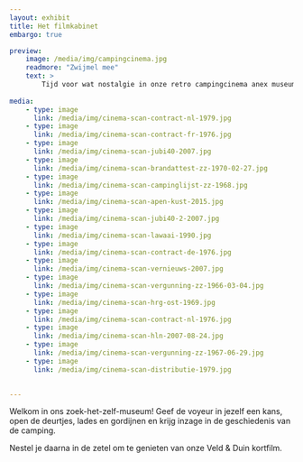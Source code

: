 ```yaml
---
layout: exhibit
title: Het filmkabinet 
embargo: true

preview: 
    image: /media/img/campingcinema.jpg
    readmore: "Zwijmel mee"
    text: >
        Tijd voor wat nostalgie in onze retro campingcinema anex museum.
        
media:
    - type: image
      link: /media/img/cinema-scan-contract-nl-1979.jpg
    - type: image
      link: /media/img/cinema-scan-contract-fr-1976.jpg
    - type: image
      link: /media/img/cinema-scan-jubi40-2007.jpg
    - type: image
      link: /media/img/cinema-scan-brandattest-zz-1970-02-27.jpg
    - type: image
      link: /media/img/cinema-scan-campinglijst-zz-1968.jpg
    - type: image
      link: /media/img/cinema-scan-apen-kust-2015.jpg
    - type: image
      link: /media/img/cinema-scan-jubi40-2-2007.jpg
    - type: image
      link: /media/img/cinema-scan-lawaai-1990.jpg
    - type: image
      link: /media/img/cinema-scan-contract-de-1976.jpg
    - type: image
      link: /media/img/cinema-scan-vernieuws-2007.jpg
    - type: image
      link: /media/img/cinema-scan-vergunning-zz-1966-03-04.jpg
    - type: image
      link: /media/img/cinema-scan-hrg-ost-1969.jpg
    - type: image
      link: /media/img/cinema-scan-contract-nl-1976.jpg
    - type: image
      link: /media/img/cinema-scan-hln-2007-08-24.jpg
    - type: image
      link: /media/img/cinema-scan-vergunning-zz-1967-06-29.jpg
    - type: image
      link: /media/img/cinema-scan-distributie-1979.jpg

       
---
```


Welkom in ons zoek-het-zelf-museum! Geef de voyeur in jezelf een kans, open de deurtjes, lades en gordijnen en krijg inzage in de geschiedenis van de camping.

Nestel je daarna in de zetel om te genieten van onze Veld & Duin kortfilm.